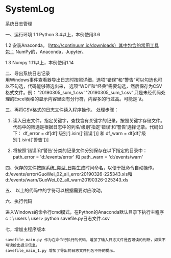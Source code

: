 # SystemLog
系统日志管理

一、运行环境
1.1 Python 3.4以上，本例使用3.6

1.2 安装Anaconda。（http://continuum.io/downloads）其中包含的常用工具包：
    NumPy的，Anaconda，Jupyter。
    
1.3 Numpy 1.11以上，本例使用1.14 

二、导出系统日志记录  
    用Windows事件查看器导出日志时按照详细，选项“错误”和“警告”可以勾选也可以不勾选，代码能够筛选出来，
选项“WDI”和“经典”需要勾选，然后保存为CSV格式文件。例：
'20190305_sum_1.csv'
'20190305_sum_1.csv'
只是未经代码处理的Excel表格的显示内容里面有分行符，内容多的行过高。可能是 \t。

三、再将CSV格式的日志文件读入程序操作。
    处理步骤：
1.  读入日志文件，指定关键字，查找含有关键字的记录，按照关键字存储文件。
代码中的筛选是根据日志中的列名‘级别’指定‘错误’和‘警告’选择记录。代码如下：
df_error = df[df['级别'].isin(['错误'])] 和
df_warn = df[df['级别'].isin(['警告'])]

2.  将按照‘错误’和‘警告’分类的记录文件分别保存在以下指定的目录中：
path_error = 'd:/events/error' 和
path_warn = 'd:/events/warn'

四、保存的文件按照系统_类型_日期生成时间命名，以便于批命令自动操作。
d:/events/error/GuoWei_02_all_error20190326-225343.xls和
d:/events/warn/GuoWei_02_all_warn20190326-225343.xls

五、 以上的代码中的字符可以根据需要对应改动。

六、执行代码

   进入Windows的命令行cmd模式，在Python的Anaconda默认目录下执行主程序    c：\ users \ user> python savefile.py日志文件.csv
   
    
七，增加主程序版本

    savefile_main.py 作为在命令行执行的代码，增加了输入日志文件是否可读的判断，如果不可读给出提示信息。
    savefile_main_1.py 增加了导出的日志文件列名不符的提示。
